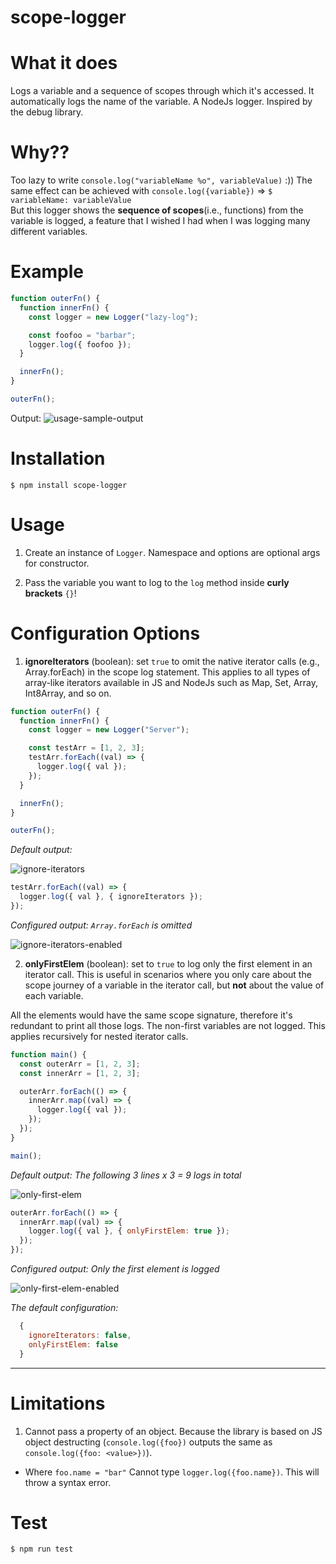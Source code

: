 # scope-logger

# What it does

Logs a variable and a sequence of scopes through which it's accessed. It automatically logs the name of the variable. A NodeJs logger. Inspired by the debug library.

# Why??

Too lazy to write `console.log("variableName %o", variableValue)` :))
The same effect can be achieved with `console.log({variable})` => `$ variableName: variableValue`  
But this logger shows the **sequence of scopes**(i.e., functions) from the variable is logged, a feature that I wished I had when I was logging many different variables.

# Example

```javascript
function outerFn() {
  function innerFn() {
    const logger = new Logger("lazy-log");

    const foofoo = "barbar";
    logger.log({ foofoo });
  }

  innerFn();
}

outerFn();
```

Output:
![usage-sample-output](https://github.com/Zen-cronic/scope-logger/assets/83657429/bc54bf1d-3609-4cb4-a00c-d811c2038c54)

# Installation

`$ npm install scope-logger`

# Usage

1. Create an instance of `Logger`. Namespace and options are optional args for constructor.

2. Pass the variable you want to log to the `log` method inside **curly brackets** `{}`!

# Configuration Options

1. **ignoreIterators** (boolean): set `true` to omit the native iterator calls (e.g., Array.forEach) in the scope log statement. This applies to all types of array-like iterators available in JS and NodeJs such as Map, Set, Array, Int8Array, and so on.

```javascript
function outerFn() {
  function innerFn() {
    const logger = new Logger("Server");

    const testArr = [1, 2, 3];
    testArr.forEach((val) => {
      logger.log({ val });
    });
  }

  innerFn();
}

outerFn();
```

_Default output:_

![ignore-iterators](https://github.com/Zen-cronic/scope-logger/assets/83657429/83a8abe0-2a95-4372-8d3d-ae629ded3a85)

```javascript
testArr.forEach((val) => {
  logger.log({ val }, { ignoreIterators });
});
```

_Configured output: `Array.forEach` is omitted_

![ignore-iterators-enabled](https://github.com/Zen-cronic/scope-logger/assets/83657429/94f10f12-5adc-4f7f-8315-b55e2f84163a)  
  
    
    
2. **onlyFirstElem** (boolean): set to `true` to log only the first element in an iterator call. This is useful in scenarios where you only care about the scope journey of a variable in the iterator call, but **not** about the value of each variable.

All the elements would have the same scope signature, therefore it's redundant to print all those logs. The non-first variables are not logged. This applies recursively for nested iterator calls.

```javascript
function main() {
  const outerArr = [1, 2, 3];
  const innerArr = [1, 2, 3];

  outerArr.forEach(() => {
    innerArr.map((val) => {
      logger.log({ val });
    });
  });
}

main();
```

_Default output: The following 3 lines x 3 = 9 logs in total_

![only-first-elem](https://github.com/Zen-cronic/scope-logger/assets/83657429/3a9a61f6-0bc0-433e-99b2-52ea8ea16aef)

```javascript
outerArr.forEach(() => {
  innerArr.map((val) => {
    logger.log({ val }, { onlyFirstElem: true });
  });
});
```

_Configured output: Only the first element is logged_

![only-first-elem-enabled](https://github.com/Zen-cronic/scope-logger/assets/83657429/56607c75-625f-45ab-a9c8-846cb2c81d85)

_The default configuration:_

```javascript
  {
    ignoreIterators: false,
    onlyFirstElem: false
  }

```

---

# Limitations

1. Cannot pass a property of an object. Because the library is based on JS object destructing (`console.log({foo})` outputs the same as `console.log({foo: <value>})`).

- Where `foo.name = "bar"` Cannot type `logger.log({foo.name})`. This will throw a syntax error.

# Test

`$ npm run test`
